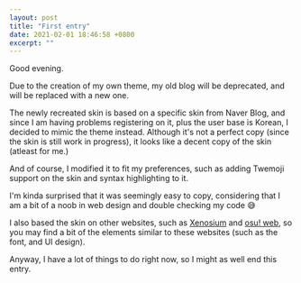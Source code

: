```yaml
---
layout: post
title: "First entry"
date: 2021-02-01 18:46:58 +0800
excerpt: ""
---
```


<p>Good evening.</p>

<p>Due to the creation of my own theme, my old blog will be deprecated, and will be replaced with a new one.</p>

<p>The newly recreated skin is based on a specific skin from Naver Blog, and since I am having problems registering on it, plus the user base is Korean, I decided to mimic the theme instead. Although it's not a perfect copy (since the skin is still work in progress), it looks like a decent copy of the skin (atleast for me.)</p>

<p>And of course, I modified it to fit my preferences, such as adding Twemoji support on the skin and syntax highlighting to it.</p>

<p>I'm kinda surprised that it was seemingly easy to copy, considering that I am a bit of a noob in web design and double checking my code 😅</p>

<p>I also based the skin on other websites, such as <a href="https://xenosium.com">Xenosium</a> and <a href="https://osu.ppy.sh">osu! web</a>, so you may find a bit of the elements similar to these websites (such as the font, and UI design).</p>

<p>Anyway, I have a lot of things to do right now, so I might as well end this entry.</p>